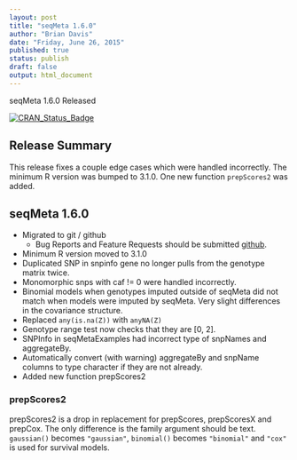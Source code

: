 ```yaml
---
layout: post
title: "seqMeta 1.6.0"
author: "Brian Davis"
date: "Friday, June 26, 2015"
published: true
status: publish
draft: false
output: html_document
---
```

 
seqMeta 1.6.0 Released 
 
[![CRAN\_Status\_Badge](http://www.r-pkg.org/badges/version/seqMeta)](http://cran.r-project.org/web/packages/seqMeta)
 
## Release Summary
 
This release fixes a couple edge cases which were handled incorrectly.  The minimum R version was bumped to 3.1.0.  One new function `prepScores2` was added.
 
 
## seqMeta 1.6.0
 
* Migrated to git / github
    + Bug Reports and Feature Requests should be submitted [github](https://github.com/DavisBrian/seqMeta/issues).
* Minimum R version moved to 3.1.0
* Duplicated SNP in snpinfo gene no longer pulls from the genotype matrix twice.
* Monomorphic snps with caf != 0 were handled incorrectly.
* Binomial models when genotypes imputed outside of seqMeta did not match when models were imputed by seqMeta.  Very slight differences in the covariance structure.
* Replaced `any(is.na(Z))` with `anyNA(Z)`
* Genotype range test now checks that they are [0, 2].
* SNPInfo in seqMetaExamples had incorrect type of snpNames and aggregateBy.
* Automatically convert (with warning) aggregateBy and snpName columns to type character if they are not already.
* Added new function prepScores2
 
 
### prepScores2
 
prepScores2 is a drop in replacement for prepScores, prepScoresX and prepCox. The only difference is the family argument should be text. `gaussian()` becomes `"gaussian"`, `binomial()` becomes `"binomial"` and `"cox"` is used for survival models. 
